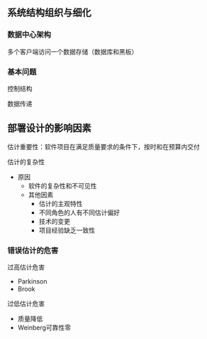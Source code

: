 ## 系统结构组织与细化

### 数据中心架构

多个客户端访问一个数据存储（数据库和黑板）

### 基本问题

控制结构

数据传递

## 部署设计的影响因素

估计重要性：软件项目在满足质量要求的条件下，按时和在预算内交付

估计的复杂性

- 原因
  - 软件的复杂性和不可见性
  - 其他因素
    - 估计的主观特性
    - 不同角色的人有不同估计偏好
    - 技术的变更
    - 项目经验缺乏一致性

### 错误估计的危害

过高估计危害

- Parkinson
- Brook

过低估计危害

- 质量降低
- Weinberg可靠性零